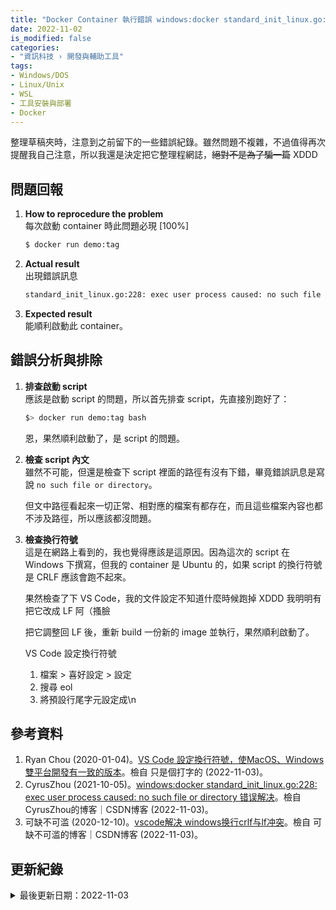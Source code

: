 ```yaml
---
title: "Docker Container 執行錯誤 windows:docker standard_init_linux.go:228: exec user process caused: no such file or directory"
date: 2022-11-02
is_modified: false
categories:
- "資訊科技 › 開發與輔助工具"
tags:
- Windows/DOS
- Linux/Unix
- WSL
- 工具安裝與部署
- Docker
--- 
```


整理草稿夾時，注意到之前留下的一些錯誤紀錄。雖然問題不複雜，不過值得再次提醒我自己注意，所以我還是決定把它整理程網誌，~~絕對不是為了騙一篇~~ XDDD
<!--more-->


## 問題回報

1. **How to reprocedure the problem**  
	每次啟動 container 時此問題必現 [100%]
	```bash
	$ docker run demo:tag  	
	```
2. **Actual result**  
	出現錯誤訊息
	```bash
	standard_init_linux.go:228: exec user process caused: no such file or directory
	```
3. **Expected result**   
	能順利啟動此 container。


## 錯誤分析與排除

1. **排查啟動 script**  
	應該是啟動 script 的問題，所以首先排查 script，先直接別跑好了：
	```bash
	$> docker run demo:tag bash 	
	```
	
	恩，果然順利啟動了，是 script 的問題。
	
2. **檢查 script 內文**  
	雖然不可能，但還是檢查下 script 裡面的路徑有沒有下錯，畢竟錯誤訊息是寫說 `no such file or directory`。

	但文中路徑看起來一切正常、相對應的檔案有都存在，而且這些檔案內容也都不涉及路徑，所以應該都沒問題。
	
3. **檢查換行符號**  
	這是在網路上看到的，我也覺得應該是這原因。因為這次的 script 在 Windows 下撰寫，但我的 container 是 Ubuntu 的，如果 script 的換行符號是 CRLF 應該會跑不起來。
	
	果然檢查了下 VS Code，我的文件設定不知道什麼時候跑掉 XDDD 我明明有把它改成 LF 阿（搔臉
	
	把它調整回 LF 後，重新 build 一份新的 image 並執行，果然順利啟動了。

    
    <div class="alert info"> 
    <div class="head">VS Code 設定換行符號</div>
    <ol>
        <li>檔案 > 喜好設定 > 設定</li>
        <li>搜尋 eol</li>
        <li>將預設行尾字元設定成\n</li>
    </ol>
    </div>



## 參考資料 
1. Ryan Chou (2020-01-04)。[VS Code 設定換行符號，使MacOS、Windows 雙平台開發有一致的版本](https://blog.typeart.cc/VS%20Code%20設定換行符號，使MacOS、Windows%20雙平台開發有一致的版本/)。檢自 只是個打字的 (2022-11-03)。
2. CyrusZhou (2021-10-05)。[windows:docker standard_init_linux.go:228: exec user process caused: no such file or directory 错误解决](https://blog.csdn.net/lsqtzj/article/details/120619305)。檢自 CyrusZhou的博客｜CSDN博客 (2022-11-03)。
3. 可缺不可滥 (2020-12-10)。[vscode解决 windows换行crlf与lf冲突](https://blog.csdn.net/glorydx/article/details/110958739)。檢自 可缺不可滥的博客｜CSDN博客 (2022-11-03)。
 


## 更新紀錄
<details class="update_stamp">
  <summary>最後更新日期：2022-11-03</summary>
  <ul>
    <li>2022-11-03 發布</li>
    <li>2022-11-03 完稿</li>
    <li>2022-11-03 起稿</li>
  </ul>
</details>